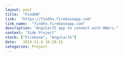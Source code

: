 ```yaml
---
layout: post
title:  "FindHN"
link:  "https://findhn.firebaseapp.com"
link_name:  "findhn.firebaseapp.com"
description: "AngularJS app to connect with HNers."
context: "Side Project"
stack: ["Firebase", "AngularJS"]
date:   2014-11-4 16:10:15
categories: Project
---
```


